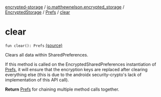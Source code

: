 [encrypted-storage](../../../index.md) / [io.matthewnelson.encrypted_storage](../../index.md) / [EncryptedStorage](../index.md) / [Prefs](index.md) / [clear](./clear.md)

# clear

`fun clear(): Prefs` [(source)](https://github.com/05nelsonm/encrypted-storage/blob/master/encrypted-storage/src/main/java/io/matthewnelson/encrypted_storage/EncryptedStorage.kt#L223)

Clears all data within SharedPreferences.

If this method is called on the EncryptedSharedPreferences instantiation
of [Prefs](index.md), it will ensure that the encryption keys are replaced after
clearing everything else (this is due to the androidx security-crypto's
lack of implementation of this API call).

**Return**
[Prefs](index.md) for chaining multiple method calls together.

